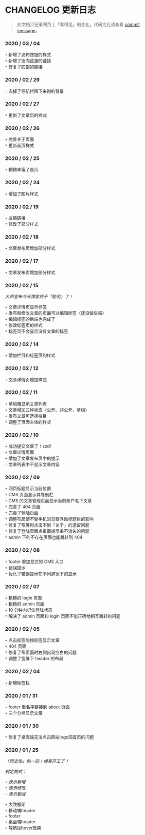 # CHANGELOG 更新日志

> 此文档只记录网页上「看得见」的变化，代码变化请查看 [commit message](https://github.com/purple4pur/blog-with-cms/commits/master)。

### 2020 / 03 / 04

`+` 新增了发布按钮的样式<br />
`+` 新增了指向这里的链接<br />
`*` 修复了底部的链接

### 2020 / 02 / 29

`-` 去掉了导航栏降下来时的背景

### 2020 / 02 / 27

`*` 更新了文章页的样式

### 2020 / 02 / 26

`+` 完善关于页面<br />
`*` 更新首页样式

### 2020 / 02 / 25

`+` 稍微丰富了首页

### 2020 / 02 / 24

`+` 增加了图片样式

### 2020 / 02 / 19

`+` 友情链接<br />
`*` 修改了部分样式

### 2020 / 02 / 18

`+` 文章发布页增加部分样式

### 2020 / 02 / 17

`+` 文章发布页增加部分样式

### 2020 / 02 / 15

*大声宣布今天博客终于「能用」了！*

`+` 文章详情页显示标签<br />
`+` 发布和修改文章的页面可以编辑标签（还没做后端）<br />
`+` 编辑标签的后端也完成了<br />
`*` 修改标签页的样式<br />
`*` 标签页不会显示没有文章的标签

### 2020 / 02 / 14

`+` 增加栏目和标签页的样式

### 2020 / 02 / 12

`+` 文章详情页增加样式

### 2020 / 02 / 11

`+` 草稿箱显示文章列表<br />
`+` 文章增加三种状态（公开、非公开、草稿）<br />
`+` 发布文章可选择栏目<br />
`*` 调整了页面主体的样式

### 2020 / 02 / 10

`+` 成功提交文章了！szd!<br />
`+` 文章详情页面<br />
`+` 增加了文章发布页中的提示<br />
`-` 文章列表中不显示文章内容

### 2020 / 02 / 09

`+` 网页标题显示当前位置<br />
`+` CMS 页面显示其导航栏<br />
`+` CMS 的文章管理页面显示当前账户名下文章<br />
`*` 完善了 404 页面<br />
`*` 完善了登陆页面<br />
`*` 调整布局使不受手机浏览器浮动标题栏的影响<br />
`*` 修复了窄屏时点击不到「关于」的遗留问题<br />
`*` 修复了登陆页面点重置提示条不消失的问题<br />
`*` admin 下的不存在页面也能跳转到 404

### 2020 / 02 / 08

`+` footer 增加显式的 CMS 入口<br />
`+` 错误提示<br />
`*` 优化了错误提示在不同屏宽下的显示

### 2020 / 02 / 07

`+` 粗糙的 login 页面<br />
`+` 粗糙的 admin 页面<br />
`+` 10 分钟内记住登陆状态<br />
`*` 解决了 admin 页面和 login 页面不能正确地相互跳转的问题

### 2020 / 02 / 05

`+` 点击标签能按标签显示文章<br />
`+` 404 页面<br />
`*` 修复了窄页面时右侧出现空白的问题<br />
`*` 调整了宽屏下 header 的布局

### 2020 / 02 / 04

`+` 新增标签栏

### 2020 / 01 / 31

`+` footer 里名字链接到 about 页面<br />
`+` 三个分栏显示文章

### 2020 / 01 / 30

`*` 修复了桌面端无法点击网站logo回首页的问题

### 2020 / 01 / 25

*「历史性」的一刻！博客开工了！*

*规定格式：*

`+` *表示新增*<br />
`*` *表示修改*<br />
`-` *表示删减*

`+` 大致框架<br />
`+` 移动端header<br />
`+` footer<br />
`+` 桌面端header<br />
`+` 导航栏hover效果
